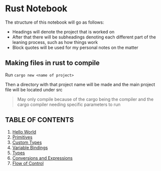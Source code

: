 # Rust Notebook

The structure of this notebook will go as follows:

- Headings will denote the project that is worked on
- After that there will be subheadings denoting each different part of the leaning process, such as how things work
- Block quotes will be used for my personal notes on the matter

## Making files in rust to compile

Run `cargo new <name of project>`

Then a directory with that project name will be made and the main project file will be located under src
> May only compile because of the cargo being the compiler and the cargo compiler needing specific parameters to run

## TABLE OF CONTENTS

1. [Hello World](https://github.com/AbelLagonell/Rust_Learning/blob/main/RustNotebook/HelloWorld.md)
2. [Primitives](https://github.com/AbelLagonell/Rust_Learning/blob/main/RustNotebook/Primitives.md)
3. [Custom Types](https://github.com/AbelLagonell/Rust_Learning/blob/main/RustNotebook/CustomTypes.md)
4. [Variable Bindings](https://github.com/AbelLagonell/Rust_Learning/blob/main/RustNotebook/VariableBindings.md)
5. [Types](https://github.com/AbelLagonell/Rust_Learning/blob/main/RustNotebook/Types.md)
6. [Conversions and Expressions](https://github.com/AbelLagonell/Rust_Learning/blob/main/RustNotebook/ConversionAndExpression.md)
7. [Flow of Control](https://github.com/AbelLagonell/Rust_Learning/blob/main/RustNotebook/FlowOfControl.md)
